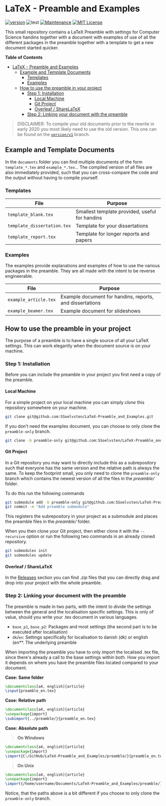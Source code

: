 # LaTeX - Preamble and Examples
[![version](https://img.shields.io/badge/version-2.0-blue.svg)](https://github.com/SSoelvsten/LaTeX-Preamble_and_Examples/tree/master)
![test](https://github.com/SSoelvsten/LaTeX-Preamble_and_Examples/workflows/test/badge.svg?branch=master)
[![Maintenance](https://img.shields.io/badge/Maintained%3F-yes-green.svg)](https://github.com/SSoelvsten/LaTeX-Preamble_and_Examples/graphs/commit-activity)
[![MIT License](https://img.shields.io/badge/license-MIT%20License-blue.svg)](LICENSE.md)

This small repository contains a LaTeX Preamble with settings for Computer
Science handins together with a document with examples of use of all the
different packages in the preamble together with a template to get a new
document started quicker.

<!-- markdown-toc start - Don't edit this section. Run M-x markdown-toc-refresh-toc -->
**Table of Contents**

- [LaTeX - Preamble and Examples](#latex---preamble-and-examples)
    - [Example and Template Documents](#example-and-template-documents)
        - [Templates](#templates)
        - [Examples](#examples)
    - [How to use the preamble in your project](#how-to-use-the-preamble-in-your-project)
        - [Step 1: Installation](#step-1-installation)
            - [Local Machine](#local-machine)
            - [Git Project](#git-project)
            - [Overleaf / ShareLaTeX](#overleaf--sharelatex)
        - [Step 2: Linking your document with the preamble](#step-2-linking-your-document-with-the-preamble)

<!-- markdown-toc end -->

> DISCLAIMER: To compile your old documents prior to the rewrite in early 2020
> you most likely need to use the old version. This one can be found on the
> [`version/v1`](https://github.com/SSoelvsten/LaTeX-Preamble_and_Examples/tree/version/v1)
> branch.

## Example and Template Documents
In the `documents` folder you can find multiple documents of the form
`template_*.tex` and `example_*.tex.`. The compiled version of all files are
also immediately provided, such that you can cross-compare the code and the
output without having to compile yourself.

### Templates

| File                        | Purpose                                        |
|-----------------------------|------------------------------------------------|
| `template_blank.tex`        | Smallest template provided, useful for handins |
| `template_dissertation.tex` | Template for your dissertations                |
| `template_report.tex`       | Template for longer reports and papers         |

### Examples
The examples provide explanations and examples of how to use the various
packages in the preamble. They are all made with the intent to be reverse
engineerable.

| File                  | Purpose                                                  |
|-----------------------|----------------------------------------------------------|
| `example_article.tex` | Example document for handins, reports, and dissertations |
| `example_beamer.tex`  | Example document for slideshows                          |

## How to use the preamble in your project
The purpose of a preamble is to have a single source of all your LaTeX settings.
This can work elegantly when the document source is on your machine.

### Step 1: Installation
Before you can include the preamble in your project you first need a copy of the
preamble.

#### Local Machine
For a simple project on your local machine you can simply _clone_ this
repository somewhere on your machine.
```bash
git clone git@github.com:SSoelvsten/LaTeX-Preamble_and_Examples.git
```
If you don't need the examples document, you can choose to only clone the
`preamble-only` branch.
```bash
git clone -b preamble-only git@github.com:SSoelvsten/LaTeX-Preamble_and_Examples.git
```

#### Git Project
In a Git repository you may want to directly include this as a subrepository
such that everyone has the same version and the relative path is always the
same. To keep the footprint small, you only need to clone the `preamble-only`
branch which contains the newest version of all the files in the _preamble/_
folder.

To do this run the following commands
```bash
git submodule add -b preamble-only git@github.com:SSoelvsten/LaTeX-Preamble_and_Examples.git preamble
git commit -m "Add preamble submodule"
```
This registers the subrepository in your project as a submodule and places the
preamble files in the _preamble/_ folder.

When you then clone your Git project, then either clone it with the
`--recursive` option or run the following two commands in an already cloned repository.
```bash
git submodules init
git submodules update
```

#### Overleaf / ShareLaTeX
In the
[Releases](https://github.com/SSoelvsten/LaTeX-Preamble_and_Examples/releases)
section you can find _.zip_ files that you can directly drag and drop into your
project with the whole preamble.

### Step 2: Linking your document with the preamble
The preamble is made in two parts, with the intent to divide the settings
between the general and the localisation specific settings. This is only of
value, should you write your .tex document in various languages.
- `base_p1`, `base_p2`: Packages and most settings (the second part is to be
  executed after localisation)
- `dk`/`en`: Settings specifically for localisation to danish (dk) or english (en**.
  The underlying preamble

When importing the preamble you have to only import the localised .tex file,
since there's already a call to the base settings within both. How you import it
depends on where you have the preamble files located compared to your document.

**Case: Same folder**
```tex
\documentclass[a4, english]{article}
\input{preamble_en.tex}
```

**Case: Relative path**
```tex
\documentclass[a4, english]{article}
\usepackage{import}
\subimport{../preamble/}{preamble_en.tex}
```

**Case: Absolute path**
> **On Windows**
```tex
\documentclass[a4, english]{article}
\usepackage{import}
\import{C:/GitHub/LaTeX-Preamble_and_Examples/preamble/}{preamble_en.tex}
```

> **On Unix**
```tex
\documentclass[a4, english]{article}
\usepackage{import}
\import{/home/username/Documents/LaTeX-Preamble_and_Examples/preamble/}{preamble_en.tex}
```

Notice, that the paths above is a bit different if you choose to only clone the
`preamble-only` branch.
